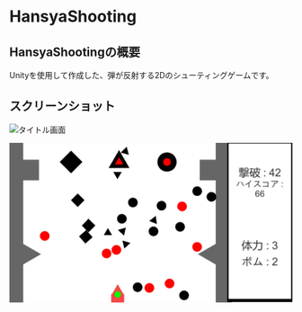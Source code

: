 # HansyaShooting

## HansyaShootingの概要

Unityを使用して作成した、弾が反射する2Dのシューティングゲームです。

## スクリーンショット

![タイトル画面]()

![プレイ画面](./Readme_Screenshot/HansyaShooting_SS_Play.png)
